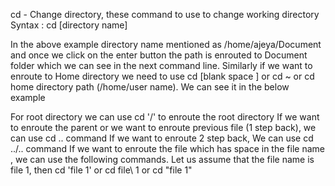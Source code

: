 cd - Change directory, these command to use  to change working directory
Syntax : cd [directory name]

In the above example directory name mentioned as /home/ajeya/Document and once we click on the enter button the path is enrouted to Document folder which we can see in the next command line.
Similarly if we want to enroute to Home directory we need to use cd [blank space ] or cd ~ or cd home directory path (/home/user name). We can see it in the below example

For root directory we can use cd '/' to enroute the root directory
If we want to enroute the parent  or we want to enroute previous file (1 step back), we can use cd .. command
If we want to enroute 2 step back, We can use cd ../.. command
If we want to enroute the file which has space in the file name , we can use the following  commands. Let us assume that the file name is file 1, then                                                                                                                              cd 'file 1'            or                 cd file\ 1           or        cd "file 1"
